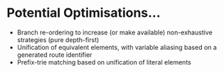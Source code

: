 # Potential Optimisations...

* Branch re-ordering to increase (or make available) non-exhaustive strategies (pure depth-first)
* Unification of equivalent elements, with variable aliasing based on a generated route identifier
* Prefix-trie matching based on unification of literal elements
